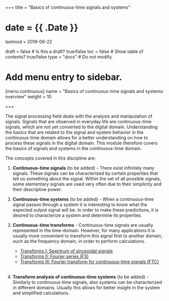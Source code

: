+++
title = "Basics of continuous-time signals and systems"

# date = {{ .Date }}
lastmod = 2019-08-22

draft = false  # Is this a draft? true/false
toc = false  # Show table of contents? true/false
type = "docs"  # Do not modify.

# Add menu entry to sidebar.
[menu.continuous]
  name = "Basics of continuous-time signals and systems: overview"
  weight = 10

+++

The signal processing field deals with the analysis and manipulation of signals.
Signals that are observed in everyday life are continuous-time signals, which are not yet converted to the digital domain.
Understanding the basics that are related to the signal and system behavior in the continuous-time domain allows for a better understanding on how to process these signals in the digital domain. This module therefore covers the basics of signals and systems in the continuous-time domain.

The concepts covered in this discipline are:

1. **Continuous-time signals** (to be added) - There exist infinitely many signals. These signals can be characterized by certain properties that tell us something about the signal. Within the set of all possible signals, some elementary signals are used very often due to their simplicity and their descriptive power.

2. **Continuous-time systems** (to be added) - When a continuous-time signal passes through a system it is interesting to know what the expected output signal will be. In order to make these predictions, it is desired to characterize a system and determine its properties.

3. **Continuous-time transforms** - Continuous-time signals are usually represented in the time-domain. However, for many applications it is usually more convenient to transform this signal first to another domain, such as the frequency domain, in order to perform calculations.
    - <a href="../continuoussignalprocessing_transforms_spectrum_main">Transforms I: Spectrum of sinusoidal signals</a>
    - <a href="../continuoussignalprocessing_transforms_fourier_main">Transforms II: Fourier series (FS)</a>
    - <a href="../continuoussignalprocessing_transforms_ftc_main">Transforms III: Fourier transform for continuous-time signals (FTC)</a>
    <br></br>

4. **Transform analysis of continuous-time systems** (to be added) - Similarly to continuous-time signals, also systems can be characterized in different domains. Usually this allows for better insight in the system and simplified calculations.
